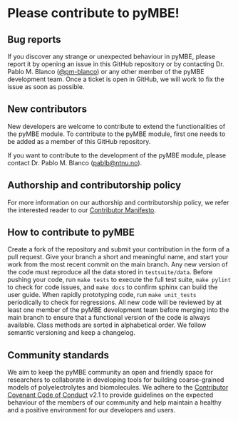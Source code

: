 # Please contribute to pyMBE!

## Bug reports
If you discover any strange or unexpected behaviour in pyMBE,
please report it by opening an issue in this GitHub repository or by contacting
Dr. Pablo M. Blanco ([@pm-blanco](https://github.com/pm-blanco)) or any other member of the pyMBE development team.
Once a ticket is open in GitHub, we will work to fix the issue as soon as possible.

## New contributors
New developers are welcome to contribute to extend the functionalities of the pyMBE module.
To contribute to the pyMBE module, first one needs to be added as a member of this GitHub repository.

If you want to contribute to the development of the pyMBE module,
please contact Dr. Pablo M. Blanco (<pablb@ntnu.no>).

## Authorship and contributorship policy
For more information on our authorship and contributorship policy,
we refer the interested reader to our [Contributor Manifesto](CONTRIBUTOR_MANIFESTO.md).

## How to contribute to pyMBE
Create a fork of the repository and submit your contribution in the form of a pull request.
Give your branch a short and meaningful name, and start your work from the most recent commit on the main branch.
Any new version of the code must reproduce all the data stored in `testsuite/data`.
Before pushing your code, run `make tests` to execute the full test suite,
`make pylint` to check for code issues, and `make docs` to confirm sphinx can build the user guide.
When rapidly prototyping code, run `make unit_tests` periodically to check for regressions.
All new code will be reviewed by at least one member of the pyMBE development team before
merging into the main branch to ensure that a functional version of the code is always available.
Class methods are sorted in alphabetical order.
We follow semantic versioning and keep a changelog.

## Community standards
We aim to keep the pyMBE community an open and friendly space for researchers to collaborate
in developing tools for building coarse-grained models of polyelectrolytes and biomolecules.
We adhere to the [Contributor Covenant Code of Conduct](CODE_OF_CONDUCT.md) v2.1
to provide guidelines on the expected behaviour of the members of our community
and help maintain a healthy and a positive environment for our developers and users.
